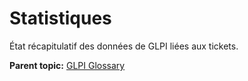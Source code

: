 Statistiques
============

État récapitulatif des données de GLPI liées aux tickets.

**Parent topic:** [GLPI Glossary](../../glpi/glossary.html)
